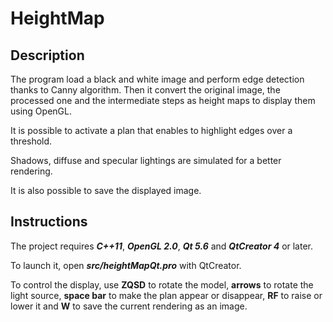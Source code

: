 # HeightMap

## Description
The program load a black and white image and perform edge detection thanks to Canny algorithm. Then it convert the original image, the processed one and the intermediate steps as height maps to display them using OpenGL. 

It is possible to activate a plan that enables to highlight edges over a threshold. 

Shadows, diffuse and specular lightings are simulated for a better rendering.

It is also possible to save the displayed image.


## Instructions
The project requires ***C++11***, ***OpenGL 2.0***, ***Qt 5.6*** and ***QtCreator 4*** or later.

To launch it, open ***src/heightMapQt.pro*** with QtCreator.

To control the display, use **ZQSD** to rotate the model, **arrows** to rotate the light source, **space bar** to make the plan appear or disappear, **RF** to raise or lower it and **W** to save the current rendering as an image.
